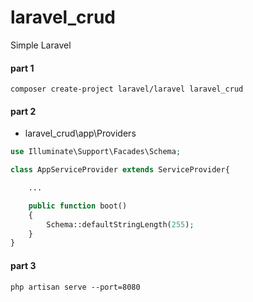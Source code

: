 # laravel_crud
 Simple Laravel

#### part 1
```
composer create-project laravel/laravel laravel_crud
```

#### part 2

* laravel_crud\app\Providers

```php
use Illuminate\Support\Facades\Schema;

class AppServiceProvider extends ServiceProvider{

    ...

    public function boot()
    {
        Schema::defaultStringLength(255);
    }
}
```

#### part 3
```
php artisan serve --port=8080
```